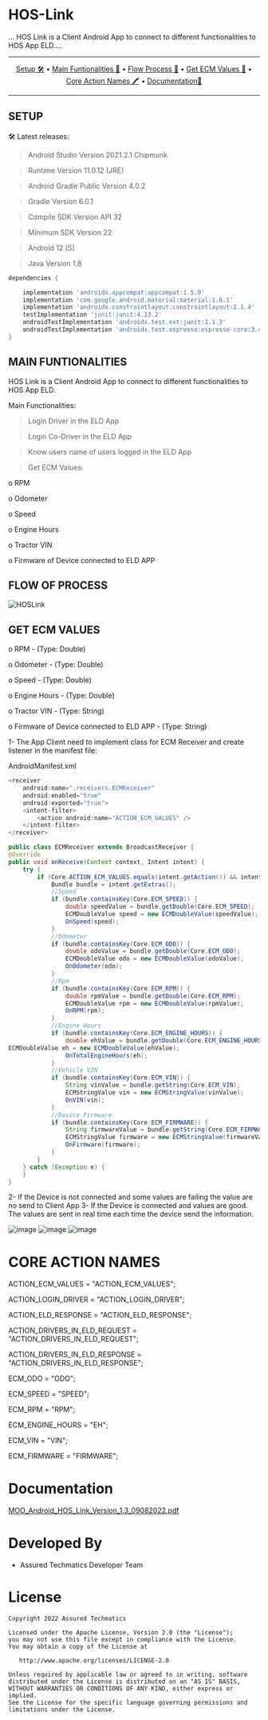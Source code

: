 # HOS-Link

... HOS Link is a Client Android App to connect to different functionalities to HOS App ELD....

-------

<p align="center">
    <a href="#setup">Setup 🛠️</a> &bull;
    <a href="#main-funtionalities">Main Funtionalities 🚀</a> &bull;
    <a href="#flow-of-process">Flow Process 🧬</a> &bull;
    <a href="#get-ecm-values">Get ECM Values 📖</a> &bull;
    <a href="#core-action-names">Core Action Names 🖍️</a> &bull;
    <a href="#documentation">Documentation📖</a>
</p>

-------

## SETUP

🛠️ Latest releases:

>	Android Studio Version 2021.2.1 Chipmunk

>	Runtime Version 11.0.12 (JRE)

>	Android Gradle Public Version 4.0.2

>	Gradle Version 6.0.1

>	Compile SDK Version API 32

>	Minimum SDK Version 22

>	Android 12 (S)

>	Java Version 1.8

```gradle
dependencies {

    implementation 'androidx.appcompat:appcompat:1.5.0'
    implementation 'com.google.android.material:material:1.6.1'
    implementation 'androidx.constraintlayout:constraintlayout:2.1.4'
    testImplementation 'junit:junit:4.13.2'
    androidTestImplementation 'androidx.test.ext:junit:1.1.3'
    androidTestImplementation 'androidx.test.espresso:espresso-core:3.4.0'
}
```

## MAIN FUNTIONALITIES

HOS Link is a Client Android App to connect to different functionalities to HOS App ELD.

Main Functionalities:

>	Login Driver in the ELD App

>	Login Co-Driver in the ELD App

>	Know users name of users logged in the ELD App

>	Get ECM Values:

o	RPM

o	Odometer

o	Speed

o	Engine Hours

o	Tractor VIN

o	Firmware of Device connected to ELD APP

## FLOW OF PROCESS

![HOSLink](https://user-images.githubusercontent.com/15363215/187051132-0fc9e67f-d65c-4a8d-94e3-0bc3d946623e.PNG)


## GET ECM VALUES

o	RPM - (Type: Double)

o	Odometer - (Type: Double)

o	Speed - (Type: Double)

o	Engine Hours - (Type: Double)

o	Tractor VIN - (Type: String)

o	Firmware of Device connected to ELD APP - (Type: String)

1-	The App Client need to implement class for ECM Receiver and create listener in the manifest file:

AndroidManifest.xml

```java
<receiver
    android:name=".receivers.ECMReceiver"
    android:enabled="true"
    android:exported="true">
    <intent-filter>
        <action android:name="ACTION_ECM_VALUES" />
    </intent-filter>
</receiver>

public class ECMReceiver extends BroadcastReceiver {
@Override
public void onReceive(Context context, Intent intent) {
    try {
        if (Core.ACTION_ECM_VALUES.equals(intent.getAction()) && intent.getExtras() != null) {
            Bundle bundle = intent.getExtras();
            //Speed
            if (bundle.containsKey(Core.ECM_SPEED)) {
                double speedValue = bundle.getDouble(Core.ECM_SPEED);
                ECMDoubleValue speed = new ECMDoubleValue(speedValue);
                OnSpeed(speed);
            }
            //Odometer
            if (bundle.containsKey(Core.ECM_ODO)) {
                double odoValue = bundle.getDouble(Core.ECM_ODO);
                ECMDoubleValue odo = new ECMDoubleValue(odoValue);
                OnOdometer(odo);
            }
            //Rpm
            if (bundle.containsKey(Core.ECM_RPM)) {
                double rpmValue = bundle.getDouble(Core.ECM_RPM);
                ECMDoubleValue rpm = new ECMDoubleValue(rpmValue);
                OnRPM(rpm);
            }
            //Engine Hours
            if (bundle.containsKey(Core.ECM_ENGINE_HOURS)) {
                double ehValue = bundle.getDouble(Core.ECM_ENGINE_HOURS);
ECMDoubleValue eh = new ECMDoubleValue(ehValue);
                OnTotalEngineHours(eh);
            }
            //Vehicle VIN
            if (bundle.containsKey(Core.ECM_VIN)) {
                String vinValue = bundle.getString(Core.ECM_VIN);
                ECMStringValue vin = new ECMStringValue(vinValue);
                OnVIN(vin);
            }
            //Device Firmware
            if (bundle.containsKey(Core.ECM_FIRMWARE)) {
                String firmwareValue = bundle.getString(Core.ECM_FIRMWARE);
                ECMStringValue firmware = new ECMStringValue(firmwareValue);
                OnFirmware(firmware);
            }
        }
    } catch (Exception e) {
    }
}


```

2-	If the Device is not connected and some values are failing the value are no send to Client App
3-	If the Device is connected and values are good. The values are sent in real time each time the device send the information.

![image](https://user-images.githubusercontent.com/15363215/187050951-c88f7ddf-33f3-40cc-83e4-3f0d35ed40b2.png)
![image](https://user-images.githubusercontent.com/15363215/187050952-90a3d800-a462-4e21-815d-7ed62b6c57a8.png)
![image](https://user-images.githubusercontent.com/15363215/187050957-78b3493f-238a-489e-9583-a5217c02a40b.png)



# CORE ACTION NAMES

ACTION_ECM_VALUES = "ACTION_ECM_VALUES";

ACTION_LOGIN_DRIVER = "ACTION_LOGIN_DRIVER";

ACTION_ELD_RESPONSE = "ACTION_ELD_RESPONSE";

ACTION_DRIVERS_IN_ELD_REQUEST = "ACTION_DRIVERS_IN_ELD_REQUEST";

ACTION_DRIVERS_IN_ELD_RESPONSE = "ACTION_DRIVERS_IN_ELD_RESPONSE";

ECM_ODO = "ODO";

ECM_SPEED = "SPEED";

ECM_RPM = "RPM";

ECM_ENGINE_HOURS = "EH";

ECM_VIN = "VIN";

ECM_FIRMWARE = "FIRMWARE";

# Documentation

[MOO_Android_HOS_Link_Version_1.3_09082022.pdf](https://github.com/assuredtracking/HOS-Link/files/9530298/MOO_Android_HOS_Link_Version_1.3_09082022.pdf)

# Developed By

- Assured Techmatics Developer Team

# License

    Copyright 2022 Assured Techmatics

    Licensed under the Apache License, Version 2.0 (the "License");
    you may not use this file except in compliance with the License.
    You may obtain a copy of the License at

       http://www.apache.org/licenses/LICENSE-2.0

    Unless required by applicable law or agreed to in writing, software
    distributed under the License is distributed on an "AS IS" BASIS,
    WITHOUT WARRANTIES OR CONDITIONS OF ANY KIND, either express or implied.
    See the License for the specific language governing permissions and
    limitations under the License.
